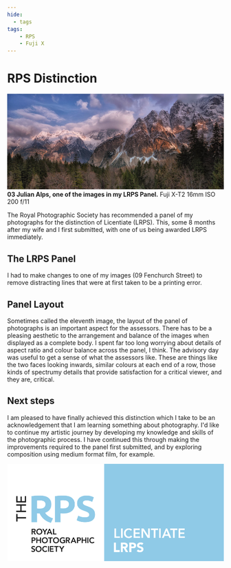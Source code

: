 ```yaml
---
hide:
  - tags
tags:
    - RPS
    - Fuji X
---
```

# RPS Distinction
![](/img/47090179834_cb210348da_b.jpg)
**03 Julian Alps, one of the images in my LRPS Panel.** Fuji X-T2 16mm ISO 200 f/11

The Royal Photographic Society has recommended a panel of my photographs for the distinction of Licentiate (LRPS). This, some 8 months after my wife and I first submitted, with one of us being awarded LRPS immediately. 

## The LRPS Panel

I had to make changes to one of my images (09 Fenchurch Street) to remove distracting lines that were at first taken to be a printing error. 

## Panel Layout

Sometimes called the eleventh image, the layout of the panel of photographs is an important aspect for the assessors. There has to be a pleasing aesthetic to the arrangement and balance of the images when displayed as a complete body. I spent far too long worrying about details of aspect ratio and colour balance across the panel, I think. The advisory day was useful to get a sense of what the assessors like. These are things like the two faces looking inwards, similar colours at each end of a row, those kinds of spectrumy details that provide satisfaction for a critical viewer, and they are, critical.

## Next steps

I am pleased to have finally achieved this distinction which I take to be an acknowledgement that I am learning something about photography. I'd like to continue my artistic journey by developing my knowledge and skills of the photographic process. I have continued this through making the improvements required to the panel first submitted, and by exploring composition using medium format film, for example.

![RPS Logo](/img/RPS_LRPS_RGB.PNG)
